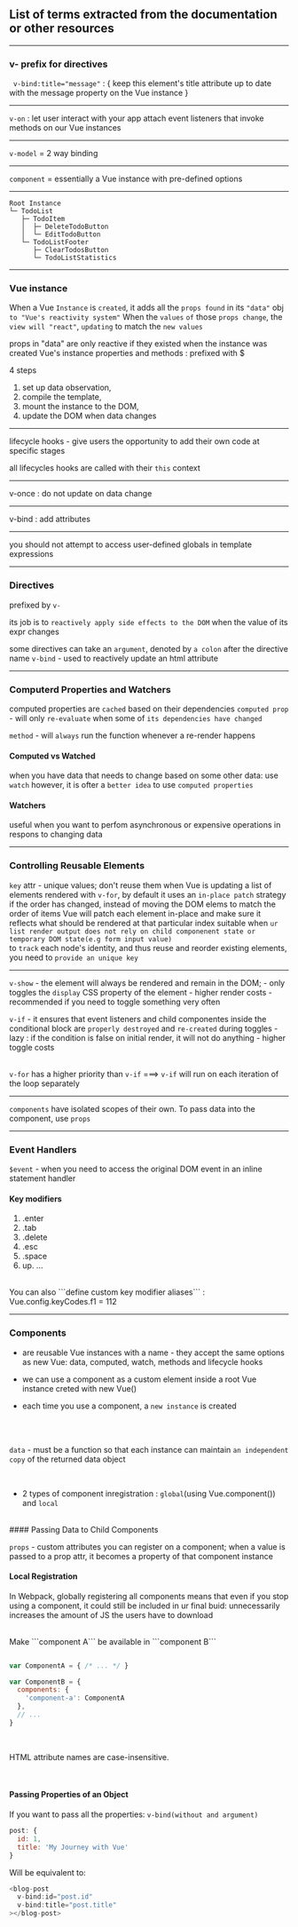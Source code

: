 
## List of terms extracted from the documentation or other resources

---

### v- prefix for directives

``` v-bind:title="message"``` : {
    keep this element's title attribute up to date with the message property on the Vue instance
}

---

```v-on``` : let user interact with your app
attach event listeners that invoke methods on our Vue instances


---

```v-model``` = 2 way binding

---

```component``` = essentially a Vue instance with pre-defined options

---
```
Root Instance
└─ TodoList
   ├─ TodoItem
   │  ├─ DeleteTodoButton
   │  └─ EditTodoButton
   └─ TodoListFooter
      ├─ ClearTodosButton
      └─ TodoListStatistics
```
---

### Vue instance

When a Vue ```Instance``` is ```created```, it adds all the ```props found``` in 
its ```"data"``` obj ```to "Vue's reactivity system"```
When the ```values``` ```of``` those ```props change```, the ```view will "react"```, ```updating``` to match 
the ```new values```

props in "data" are only reactive if they existed when the instance was created
Vue's instance properties and methods : prefixed with $

4 steps 
1. set up data observation,
2. compile the template,
3. mount the instance to the DOM,
4. update the DOM when data changes


---

lifecycle hooks - give users the opportunity to add their own code at specific stages

all lifecycles hooks are called with their ```this``` context

---

v-once :  do not update on data change

---

v-bind : add attributes

---

you should not attempt to access user-defined globals in template expressions

---

### Directives

prefixed by ```v-```

its job is to ```reactively apply side effects to the DOM``` when the value of its expr changes

some directives can take an ```argument```, denoted by ```a colon``` after the directive name
```v-bind``` - used to reactively update an html attribute

---

### Computerd Properties and Watchers

computed properties are ```cached``` based on their dependencies
```computed prop ```- will only ```re-evaluate``` when some of ```its dependencies have changed```

```method``` -  will ```always``` run the function whenever a re-render happens

#### Computed vs Watched

when you have data that needs to change based on some other data: use ```watch```
however, it is ofter a ```better idea``` to use ```computed properties```

#### Watchers

useful when you want to perfom asynchronous or expensive operations in respons to changing data

---

### Controlling Reusable Elements

```key``` attr - unique values; don't reuse them
when Vue is updating a list of elements rendered with ```v-for```, by default it uses an ```in-place patch``` strategy
if the order has changed, instead of moving the DOM elems to match the order of items
Vue will patch each element in-place and make sure it reflects what should be rendered at that particular index
suitable when ```ur list render output does not rely on child componenent state or temporary DOM state(e.g form input value)```
<br>
to ```track``` each node's identity, and thus reuse and reorder existing elements, you need to ```provide an unique key```





----

```v-show``` -  the element will always be rendered and remain in the DOM;
             -  only toggles the ```display``` CSS property of the element
             - higher render costs
             - recommended if you need to toggle something very often

```v-if``` - it ensures that event listeners and child componentes inside the conditional block are ```properly destroyed``` and ```re-created``` during toggles
            - lazy : if the condition is false on initial render, it will not do anything
            - higher toggle costs
<br>
<br>

```v-for``` has a higher priority than ```v-if``` ===> ```v-if``` will run on each iteration of the loop separately

---

```components``` have isolated scopes of their own. To pass data into the component, use ```props```

---

### Event Handlers

```$event``` - when you need to access the original DOM event in an inline statement handler


#### Key modifiers

1. .enter
2. .tab
3. .delete
4. .esc
5. .space
6. up. ...
<br>
You can also ```define custom key modifier aliases``` : Vue.config.keyCodes.f1 = 112

---

### Components

* are reusable Vue instances with a name - they accept the same options as new Vue: data, computed, watch, methods and lifecycle hooks

* we can use a component as a custom element inside a root Vue instance creted with new Vue()

* each time you use a component, a ```new instance``` is created
<br>
<br>

```data``` -  must be a function so that each instance can maintain ```an independent copy``` of the returned data object

<br>

* 2 types of component inregistration : ```global```(using Vue.component()) and ```local```

<br>
#### Passing Data to Child Components

```props``` - custom attributes you can register on a component; when a value is passed to a prop attr, it becomes a property of that component instance


#### Local Registration

In Webpack, globally registering all components means that even if you stop using a component, it could still be included in ur final buid: 
unnecessarily increases the amount of JS the users have to download

<br>
Make ```component A``` be available in ```component B```

```javascript

var ComponentA = { /* ... */ }

var ComponentB = {
  components: {
    'component-a': ComponentA
  },
  // ...
}
```

<br>

HTML attribute names are case-insensitive.

<br>

#### Passing Properties of an Object

If you want to pass all the properties: ```v-bind(without and argument)```

```javascript
post: {
  id: 1,
  title: 'My Journey with Vue'
}
```

Will be equivalent to:

```javascript
<blog-post
  v-bind:id="post.id"
  v-bind:title="post.title"
></blog-post>
```
